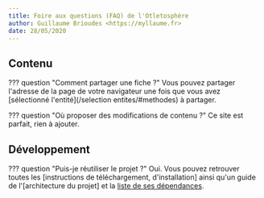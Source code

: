 ```yaml
---
title: Foire aux questions (FAQ) de l'Otletosphère
author: Guillaume Brioudes <https://myllaume.fr>
date: 28/05/2020
---
```


## Contenu

??? question "Comment partager une fiche ?"
	Vous pouvez partager l'adresse de la page de votre navigateur une fois que vous avez [sélectionné l'entité](/selection entites/#methodes) à partager.

??? question "Où proposer des modifications de contenu ?"
	Ce site est parfait, rien à ajouter.

## Développement

??? question "Puis-je réutiliser le projet ?"
	Oui. Vous pouvez retrouver toutes les [instructions de téléchargement, d'installation] ainsi qu'un guide de l'[architecture du projet] et la [liste de ses dépendances](/bibliotheques).
